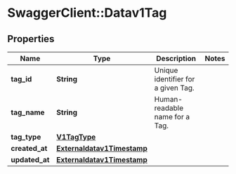 # SwaggerClient::Datav1Tag

## Properties
Name | Type | Description | Notes
------------ | ------------- | ------------- | -------------
**tag_id** | **String** | Unique identifier for a given Tag. | 
**tag_name** | **String** | Human-readable name for a Tag. | 
**tag_type** | [**V1TagType**](V1TagType.md) |  | 
**created_at** | [**Externaldatav1Timestamp**](Externaldatav1Timestamp.md) |  | 
**updated_at** | [**Externaldatav1Timestamp**](Externaldatav1Timestamp.md) |  | 

